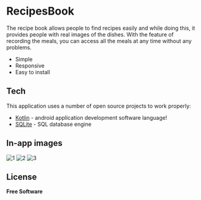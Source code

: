 # RecipesBook


The recipe book allows people to find recipes easily and while doing this, it provides people with real images of the dishes. With the feature of recording the meals, you can access all the meals at any time without any problems.

- Simple
- Responsive
- Easy to install

## Tech

This application uses a number of open source projects to work properly:

- [Kotlin] - android application development software language!
- [SQLite] - SQL database engine


## In-app images

![1](https://user-images.githubusercontent.com/109507959/181743099-8fa42657-0ebe-4ce5-85b2-954c087f4014.PNG)
![2](https://user-images.githubusercontent.com/109507959/181743106-adcad56f-05c7-478a-822b-8a631649fecc.PNG)
![3](https://user-images.githubusercontent.com/109507959/181743115-78e0ffb3-cff5-4c42-891c-ca2c4aff001c.PNG)




## License


**Free Software**


   [Kotlin]: <https://kotlinlang.org/>
   [SQLite]: <https://sqlite.org/index.html>

